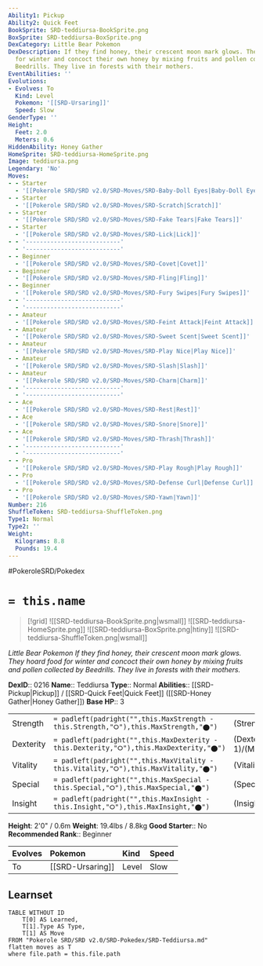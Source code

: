 ```yaml
---
Ability1: Pickup
Ability2: Quick Feet
BookSprite: SRD-teddiursa-BookSprite.png
BoxSprite: SRD-teddiursa-BoxSprite.png
DexCategory: Little Bear Pokemon
DexDescription: If they find honey, their crescent moon mark glows. They hoard food
  for winter and concoct their own honey by mixing fruits and pollen collected by
  Beedrills. They live in forests with their mothers.
EventAbilities: ''
Evolutions:
- Evolves: To
  Kind: Level
  Pokemon: '[[SRD-Ursaring]]'
  Speed: Slow
GenderType: ''
Height:
  Feet: 2.0
  Meters: 0.6
HiddenAbility: Honey Gather
HomeSprite: SRD-teddiursa-HomeSprite.png
Image: teddiursa.png
Legendary: 'No'
Moves:
- - Starter
  - '[[Pokerole SRD/SRD v2.0/SRD-Moves/SRD-Baby-Doll Eyes|Baby-Doll Eyes]]'
- - Starter
  - '[[Pokerole SRD/SRD v2.0/SRD-Moves/SRD-Scratch|Scratch]]'
- - Starter
  - '[[Pokerole SRD/SRD v2.0/SRD-Moves/SRD-Fake Tears|Fake Tears]]'
- - Starter
  - '[[Pokerole SRD/SRD v2.0/SRD-Moves/SRD-Lick|Lick]]'
- - '---------------------------'
  - '---------------------------'
- - Beginner
  - '[[Pokerole SRD/SRD v2.0/SRD-Moves/SRD-Covet|Covet]]'
- - Beginner
  - '[[Pokerole SRD/SRD v2.0/SRD-Moves/SRD-Fling|Fling]]'
- - Beginner
  - '[[Pokerole SRD/SRD v2.0/SRD-Moves/SRD-Fury Swipes|Fury Swipes]]'
- - '---------------------------'
  - '---------------------------'
- - Amateur
  - '[[Pokerole SRD/SRD v2.0/SRD-Moves/SRD-Feint Attack|Feint Attack]]'
- - Amateur
  - '[[Pokerole SRD/SRD v2.0/SRD-Moves/SRD-Sweet Scent|Sweet Scent]]'
- - Amateur
  - '[[Pokerole SRD/SRD v2.0/SRD-Moves/SRD-Play Nice|Play Nice]]'
- - Amateur
  - '[[Pokerole SRD/SRD v2.0/SRD-Moves/SRD-Slash|Slash]]'
- - Amateur
  - '[[Pokerole SRD/SRD v2.0/SRD-Moves/SRD-Charm|Charm]]'
- - '---------------------------'
  - '---------------------------'
- - Ace
  - '[[Pokerole SRD/SRD v2.0/SRD-Moves/SRD-Rest|Rest]]'
- - Ace
  - '[[Pokerole SRD/SRD v2.0/SRD-Moves/SRD-Snore|Snore]]'
- - Ace
  - '[[Pokerole SRD/SRD v2.0/SRD-Moves/SRD-Thrash|Thrash]]'
- - '---------------------------'
  - '---------------------------'
- - Pro
  - '[[Pokerole SRD/SRD v2.0/SRD-Moves/SRD-Play Rough|Play Rough]]'
- - Pro
  - '[[Pokerole SRD/SRD v2.0/SRD-Moves/SRD-Defense Curl|Defense Curl]]'
- - Pro
  - '[[Pokerole SRD/SRD v2.0/SRD-Moves/SRD-Yawn|Yawn]]'
Number: 216
ShuffleToken: SRD-teddiursa-ShuffleToken.png
Type1: Normal
Type2: ''
Weight:
  Kilograms: 8.8
  Pounds: 19.4
---
```


#PokeroleSRD/Pokedex

# `= this.name`

> [!grid]
> ![[SRD-teddiursa-BookSprite.png|wsmall]]
> ![[SRD-teddiursa-HomeSprite.png]]
> ![[SRD-teddiursa-BoxSprite.png|htiny]]
> ![[SRD-teddiursa-ShuffleToken.png|wsmall]]


*Little Bear Pokemon*
*If they find honey, their crescent moon mark glows. They hoard food for winter and concoct their own honey by mixing fruits and pollen collected by Beedrills. They live in forests with their mothers.*

**DexID**:: 0216
**Name**:: Teddiursa
**Type**:: Normal
**Abilities**:: [[SRD-Pickup|Pickup]] / [[SRD-Quick Feet|Quick Feet]] ([[SRD-Honey Gather|Honey Gather]])
**Base HP**:: 3

|           |                                                                                        |                                          |
| --------- | -------------------------------------------------------------------------------------- | ---------------------------------------- |
| Strength  | `= padleft(padright("",this.MaxStrength - this.Strength,"⭘"),this.MaxStrength,"⬤")`    | (Strength::2)/(MaxStrength::5)   |
| Dexterity | `= padleft(padright("",this.MaxDexterity - this.Dexterity,"⭘"),this.MaxDexterity,"⬤")` | (Dexterity:: 1)/(MaxDexterity::3) |
| Vitality  | `= padleft(padright("",this.MaxVitality - this.Vitality,"⭘"),this.MaxVitality,"⬤")`    | (Vitality::2)/(MaxVitality::4)   |
| Special   | `= padleft(padright("",this.MaxSpecial - this.Special,"⭘"),this.MaxSpecial,"⬤")`       | (Special::2)/(MaxSpecial::4)     |
| Insight   | `= padleft(padright("",this.MaxInsight - this.Insight,"⭘"),this.MaxInsight,"⬤")`       | (Insight::2)/(MaxInsight::4)     |

**Height**: 2'0" / 0.6m
**Weight**: 19.4lbs / 8.8kg
**Good Starter**:: No
**Recommended Rank**:: Beginner

| Evolves   | Pokemon          | Kind   | Speed   |
|:----------|:-----------------|:-------|:--------|
| To        | [[SRD-Ursaring]] | Level  | Slow    |

## Learnset

```dataview
TABLE WITHOUT ID
    T[0] AS Learned,
    T[1].Type AS Type,
    T[1] AS Move
FROM "Pokerole SRD/SRD v2.0/SRD-Pokedex/SRD-Teddiursa.md"
flatten moves as T
where file.path = this.file.path
```

